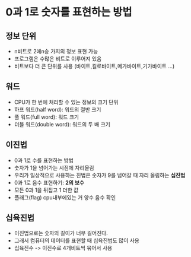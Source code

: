 # 0과 1로 숫자를 표현하는 방법

## 정보 단위
- n비트로 2에n승 가지의 정보 표현 가능
- 프로그램은 수많은 비트로 이루어져 있음
- 비트보다 더 큰 단위를 사용 (바이트,킬로바이트,메가바이트,기가바이트 ...)

## 워드
- CPU가 한 번에 처리할 수 있는 정보의 크기 단위
- 하프 워드(half word): 워드의 절반 크기
- 풀 워드(full word): 워드 크기
- 더블 워드(double word): 워드의 두 배 크기

## 이진법
- 0과 1로 수를 표현하는 방법
- 숫자가 1을 넘어가는 시점에 자리올림
- 우리가 일상적으로 사용하는 진법은 숫자가 9를 넘어갈 때 자리 올림하는 **십진법** 
- 0과 1로 음수 표현하기: **2의 보수**
- 모든 0과 1을 뒤집고 1 더한 값
- 플래그(flag) cpu내부에있는 거 양수 음수 확인

## 십육진법 
- 이진법으로는 숫자의 길이가 너무 길어진다.
- 그래서 컴퓨터의 데이터를 표현할 때 십육진법도 많이 사용
- 십육진수 -> 이진수로 4개비트씩 묶어서 사용
